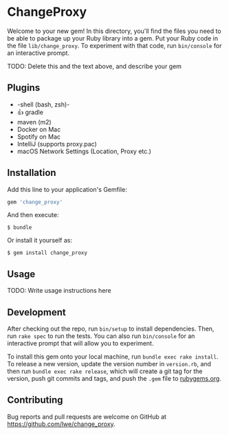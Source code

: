 # ChangeProxy

Welcome to your new gem! In this directory, you'll find the files you need to be able to package up your Ruby library into a gem. Put your Ruby code in the file `lib/change_proxy`. To experiment with that code, run `bin/console` for an interactive prompt.

TODO: Delete this and the text above, and describe your gem

## Plugins

- -shell (bash, zsh)-
- :+1: gradle
- maven (m2)
- Docker on Mac
- Spotify on Mac
- IntelliJ (supports proxy.pac)
- macOS Network Settings (Location, Proxy etc.)

## Installation

Add this line to your application's Gemfile:

```ruby
gem 'change_proxy'
```

And then execute:

    $ bundle

Or install it yourself as:

    $ gem install change_proxy

## Usage

TODO: Write usage instructions here

## Development

After checking out the repo, run `bin/setup` to install dependencies. Then, run `rake spec` to run the tests. You can also run `bin/console` for an interactive prompt that will allow you to experiment.

To install this gem onto your local machine, run `bundle exec rake install`. To release a new version, update the version number in `version.rb`, and then run `bundle exec rake release`, which will create a git tag for the version, push git commits and tags, and push the `.gem` file to [rubygems.org](https://rubygems.org).

## Contributing

Bug reports and pull requests are welcome on GitHub at https://github.com/lwe/change_proxy.
